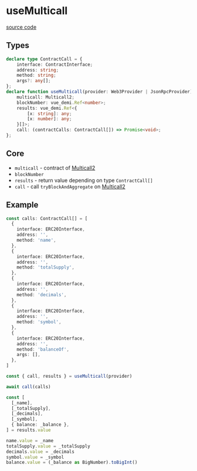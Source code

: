 # useMulticall

[source code](https://github.com/chnejohnson/vue-dapp/blob/main/src/composables/useMulticall.ts)

## Types
```ts
declare type ContractCall = {
    interface: ContractInterface;
    address: string;
    method: string;
    args?: any[];
};
declare function useMulticall(provider: Web3Provider | JsonRpcProvider): {
    multicall: Multicall2;
    blockNumber: vue_demi.Ref<number>;
    results: vue_demi.Ref<{
        [x: string]: any;
        [x: number]: any;
    }[]>;
    call: (contractCalls: ContractCall[]) => Promise<void>;
};
```

## Core
- `multicall` - contract of [Multicall2](https://github.com/makerdao/multicall/blob/master/src/Multicall2.sol)
- `blockNumber`
- `results` - return value depending on type `ContractCall[]`
- `call` - call `tryBlockAndAggregate` on [Multicall2](https://github.com/makerdao/multicall/blob/master/src/Multicall2.sol) 

## Example
```ts
const calls: ContractCall[] = [
  {
    interface: ERC20Interface,
    address: '',
    method: 'name',
  },
  {
    interface: ERC20Interface,
    address: '',
    method: 'totalSupply',
  },
  {
    interface: ERC20Interface,
    address: '',
    method: 'decimals',
  },
  {
    interface: ERC20Interface,
    address: '',
    method: 'symbol',
  },
  {
    interface: ERC20Interface,
    address: '',
    method: 'balanceOf',
    args: [],
  },
]

const { call, results } = useMulticall(provider)

await call(calls)

const [
  [_name],
  [_totalSupply],
  [_decimals],
  [_symbol],
  { balance: _balance },
] = results.value

name.value = _name
totalSupply.value = _totalSupply
decimals.value = _decimals
symbol.value = _symbol
balance.value = (_balance as BigNumber).toBigInt()

```